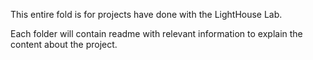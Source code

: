 This entire fold is for projects have done with the LightHouse Lab. 

Each folder will contain readme with relevant information to explain the content about the project.
